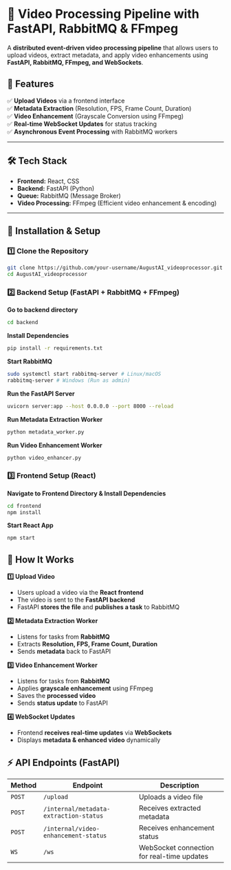 # 🎥 Video Processing Pipeline with FastAPI, RabbitMQ & FFmpeg

A **distributed event-driven video processing pipeline** that allows users to upload videos, extract metadata, and apply video enhancements using **FastAPI, RabbitMQ, FFmpeg, and WebSockets**.

## 📌 Features

✅ **Upload Videos** via a frontend interface  
✅ **Metadata Extraction** (Resolution, FPS, Frame Count, Duration)  
✅ **Video Enhancement** (Grayscale Conversion using FFmpeg)  
✅ **Real-time WebSocket Updates** for status tracking  
✅ **Asynchronous Event Processing** with RabbitMQ workers

---

## 🛠️ **Tech Stack**

- **Frontend:** React, CSS  
- **Backend:** FastAPI (Python)  
- **Queue:** RabbitMQ (Message Broker)  
- **Video Processing:** FFmpeg (Efficient video enhancement & encoding)

---

## 🚀 **Installation & Setup**

### 1️⃣ **Clone the Repository**

```sh
git clone https://github.com/your-username/AugustAI_videoprocessor.git
cd AugustAI_videoprocessor
```

### 2️⃣ **Backend Setup (FastAPI + RabbitMQ + FFmpeg)**

**Go to backend directory**

```sh
cd backend
```
**Install Dependencies**

```sh
pip install -r requirements.txt
```

**Start RabbitMQ**

```sh
sudo systemctl start rabbitmq-server # Linux/macOS
rabbitmq-server # Windows (Run as admin)
```

**Run the FastAPI Server**

```sh
uvicorn server:app --host 0.0.0.0 --port 8000 --reload
```

**Run Metadata Extraction Worker**

```sh
python metadata_worker.py
```

**Run Video Enhancement Worker**

```sh
python video_enhancer.py
```

### 3️⃣ **Frontend Setup (React)**

**Navigate to Frontend Directory & Install Dependencies**

```sh
cd frontend
npm install
```

**Start React App**

```sh
npm start
```

## 🎯 **How It Works**

**1️⃣ Upload Video**
* Users upload a video via the **React frontend**
* The video is sent to the **FastAPI backend**
* FastAPI **stores the file** and **publishes a task** to RabbitMQ

**2️⃣ Metadata Extraction Worker**
* Listens for tasks from **RabbitMQ**
* Extracts **Resolution, FPS, Frame Count, Duration**
* Sends **metadata** back to FastAPI

**3️⃣ Video Enhancement Worker**
* Listens for tasks from **RabbitMQ**
* Applies **grayscale enhancement** using FFmpeg
* Saves the **processed video**
* Sends **status update** to FastAPI

**4️⃣ WebSocket Updates**
* Frontend **receives real-time updates** via **WebSockets**
* Displays **metadata & enhanced video** dynamically


## ⚡ **API Endpoints (FastAPI)**

| Method | Endpoint | Description |
|--------|----------|-------------|
| `POST` | `/upload` | Uploads a video file |
| `POST` | `/internal/metadata-extraction-status` | Receives extracted metadata |
| `POST` | `/internal/video-enhancement-status` | Receives enhancement status |
| `WS` | `/ws` | WebSocket connection for real-time updates |


